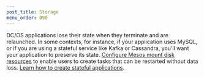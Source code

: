 ```yaml
---
post_title: Storage
menu_order: 090
---
```


DC/OS applications lose their state when they terminate and are relaunched. In some contexts, for instance, if your application uses MySQL, or if you are using a stateful service like Kafka or Cassandra, you'll want your application to preserve its state. [Configure Mesos mount disk resources](/docs/1.9/storage/mount-disk-resources/) to enable users to create tasks that can be restarted without data loss. [Learn how to create stateful applications](/docs/1.9/storage/persistent-volume/).
